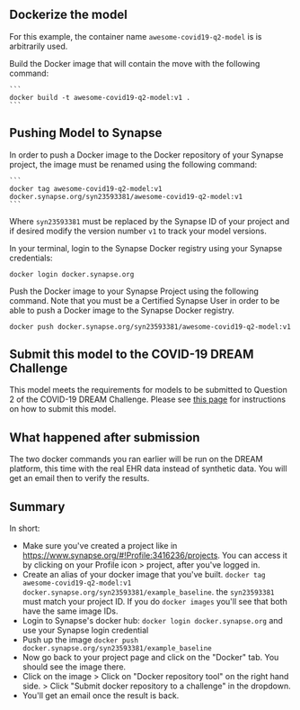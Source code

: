 
## Dockerize the model

For this example, the container name ```awesome-covid19-q2-model``` is is arbitrarily used.

Build the Docker image that will contain the move with the following command: 

    ```
    docker build -t awesome-covid19-q2-model:v1 .
    ```

## Pushing Model to Synapse

In order to push a Docker image to the Docker repository of your Synapse project, the image must be renamed using the following command:

    ```
    docker tag awesome-covid19-q2-model:v1 docker.synapse.org/syn23593381/awesome-covid19-q2-model:v1
    ```

Where ```syn23593381``` must be replaced by the Synapse ID of your project and if desired modify the version number ```v1``` to track your model versions.

In your terminal, login to the Synapse Docker registry using your Synapse credentials:

```docker login docker.synapse.org```

Push the Docker image to your Synapse Project using the following command. Note that you must be a Certified Synapse User in order to be able to push a Docker image to the Synapse Docker registry.

```docker push docker.synapse.org/syn23593381/awesome-covid19-q2-model:v1```


## Submit this model to the COVID-19 DREAM Challenge

This model meets the requirements for models to be submitted to Question 2 of the COVID-19 DREAM Challenge. Please see [this page](https://www.synapse.org/#!Synapse:syn21849255/wiki/602419) for instructions on how to submit this model.

## What happened after submission

The two docker commands you ran earlier will be run on the DREAM platform, this time with the real EHR data instead of synthetic data. You will get an email then to verify the results.

## Summary

In short:
- Make sure you've created a project like in https://www.synapse.org/#!Profile:3416236/projects. You can access it by clicking on your Profile icon > project, after you've logged in.
- Create an alias of your docker image that you've built. `docker tag awesome-covid19-q2-model:v1 docker.synapse.org/syn23593381/example_baseline`. the `syn23593381` must match your project ID. If you do `docker images` you'll see that both have the same image IDs.
- Login to Synapse's docker hub: `docker login docker.synapse.org` and use your Synapse login credential
- Push up the image `docker push docker.synapse.org/syn23593381/example_baseline`
- Now go back to your project page and click on the "Docker" tab. You should see the image there.
- Click on the image > Click on "Docker repository tool" on the right hand side. > Click "Submit docker repository to a challenge" in the dropdown.
- You'll get an email once the result is back. 
